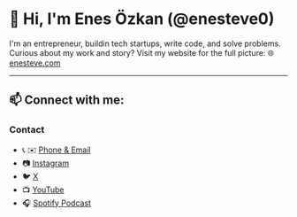 # 💸 Hi, I'm Enes Özkan (@enesteve0)
I'm an entrepreneur, buildin tech startups, write code, and solve problems.
Curious about my work and story? Visit my website for the full picture:
🌐 [enesteve.com](https://www.enesteve.com/)

---

## 📫 Connect with me:

### Contact
- 📞 ✉️ [Phone & Email](https://www.enesteve.com/ready-to-work-together)
- 📷 [Instagram](https://instagram.com/enesteve0)
- 🐦 [X](https://x.com/enesteve_)
- 📺 [YouTube](https://www.youtube.com/@enesteve)
- 🎧 [Spotify Podcast](https://open.spotify.com/show/3MlDSDdKxWYYIXlQNVveZN?si=ad3c64b9c27b472e)
